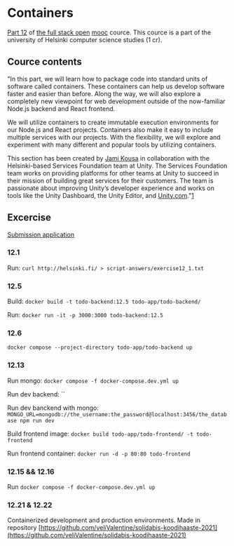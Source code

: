 # Containers
[Part 12](https://fullstackopen.com/en/part12) of [the full stack open](https://fullstackopen.com/en/) [mooc](https://www.mooc.fi/en/) cource. This cource is a part of the university of Helsinki computer science studies (1 cr).

## Cource contents
"In this part, we will learn how to package code into standard units of software called containers. These containers can help us develop software faster and easier than before. Along the way, we will also explore a completely new viewpoint for web development outside of the now-familiar Node.js backend and React frontend.

We will utilize containers to create immutable execution environments for our Node.js and React projects. Containers also make it easy to include multiple services with our projects. With the flexibility, we will explore and experiment with many different and popular tools by utilizing containers.

This section has been created by [Jami Kousa](https://github.com/jakousa) in collaboration with the Helsinki-based Services Foundation team at Unity. The Services Foundation team works on providing platforms for other teams at Unity to succeed in their mission of building great services for their customers. The team is passionate about improving Unity’s developer experience and works on tools like the Unity Dashboard, the Unity Editor, and [Unity.com](https://unity.com/)."[1](https://fullstackopen.com/en/part12)

## Excercise
[Submission application](https://studies.cs.helsinki.fi/stats/courses/fs-containers)

### 12.1
Run: `curl http://helsinki.fi/ > script-answers/exercise12_1.txt`

### 12.5
Build: `docker build -t todo-backend:12.5 todo-app/todo-backend/`

Run: `docker run -it -p 3000:3000 todo-backend:12.5`

### 12.6
`docker compose --project-directory todo-app/todo-backend up`

### 12.13
Run mongo: `docker compose -f docker-compose.dev.yml up`

Run dev backend: ``

Run dev banckend with mongo: `MONGO_URL=mongodb://the_username:the_password@localhost:3456/the_database npm run dev`

Build frontend image: `docker build todo-app/todo-frontend/ -t todo-frontend`

Run frontend container: `docker run -d -p 80:80 todo-frontend`

### 12.15 && 12.16
Run `docker compose -f docker-compose.dev.yml up` 

### 12.21 & 12.22
Containerized development and production environments. Made in repository [https://github.com/veliValentine/solidabis-koodihaaste-2021](https://github.com/veliValentine/solidabis-koodihaaste-2021)